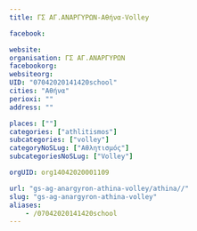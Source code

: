 ```yaml
---
title: ΓΣ ΑΓ.ΑΝΑΡΓΥΡΩΝ-Αθήνα-Volley

facebook:

website:
organisation: ΓΣ ΑΓ.ΑΝΑΡΓΥΡΩΝ
facebookorg:
websiteorg:
UID: "07042020141420school"
cities: "Αθήνα"
perioxi: ""
address: ""

places: [""]
categories: ["athlitismos"]
subcategories: ["volley"]
categoryNoSLug: ["Αθλητισμός"]
subcategoriesNoSLug: ["Volley"]

orgUID: org14042020001109

url: "gs-ag-anargyron-athina-volley/athina//"
slug: "gs-ag-anargyron-athina-volley"
aliases:
    - /07042020141420school
---
```





